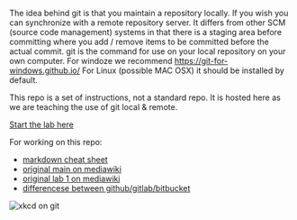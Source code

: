 The idea behind git is that you maintain a repository locally. If you
wish you can synchronize with a remote repository server. It differs
from other SCM (source code management) systems in that there is a
staging area before committing where you add / remove items to be
committed before the actual commit. git is the command for use on your
local repository on your own computer. For windoze we recommend
<https://git-for-windows.github.io/> For Linux (possible MAC OSX) it
should be installed by default.

This repo is a set of instructions, not a standard repo. It is hosted
here as we are teaching the use of git local & remote.

[Start the lab here](Labtext1.md)

For working on this repo:

-   [markdown cheat sheet](https://github.com/adam-p/markdown-here/wiki/Markdown-Cheatsheet)
-   [original main on mediawiki](http://wiki.pcampbell.profweb.ca/index.php/Using\_git)
-   [original lab 1 on mediawiki](http://wiki.pcampbell.profweb.ca/index.php/Introductory\_Git\_Lab)
-   [differencese between github/gitlab/bitbucket](https://about.gitlab.com/2016/01/27/comparing-terms-gitlab-github-bitbucket/)

![xkcd on git](https://imgs.xkcd.com/comics/git_2x.png)
